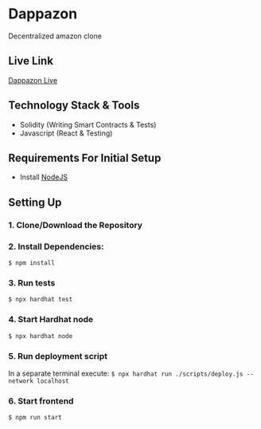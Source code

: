 # Dappazon
Decentralized amazon clone

## Live Link
[Dappazon Live](https://dappazon.on.fleek.co/)

## Technology Stack & Tools

- Solidity (Writing Smart Contracts & Tests)
- Javascript (React & Testing)

## Requirements For Initial Setup
- Install [NodeJS](https://nodejs.org/en/)

## Setting Up
### 1. Clone/Download the Repository

### 2. Install Dependencies:
`$ npm install`

### 3. Run tests
`$ npx hardhat test`

### 4. Start Hardhat node
`$ npx hardhat node`

### 5. Run deployment script
In a separate terminal execute:
`$ npx hardhat run ./scripts/deploy.js --network localhost`

### 6. Start frontend
`$ npm run start`